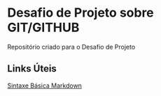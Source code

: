 # Desafio de Projeto sobre GIT/GITHUB

Repositório criado para o Desafio de Projeto

## Links Úteis
[Sintaxe Básica Markdown](https://markdown.net.br/sintaxe-basica/)
